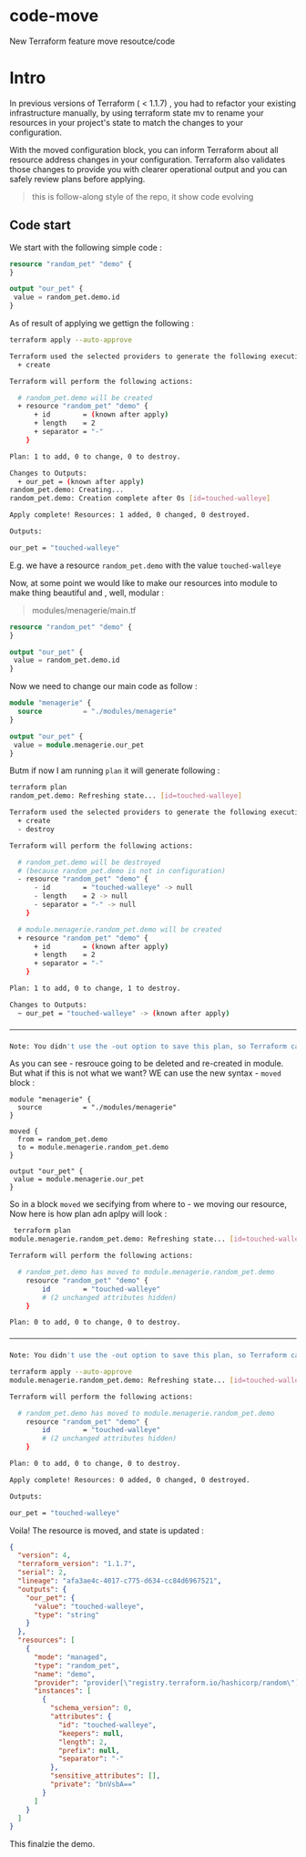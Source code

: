# code-move
New Terraform feature move resoutce/code

# Intro

In previous versions of Terraform ( < 1.1.7) , you had to refactor your existing infrastructure manually, by using terraform state mv to rename your resources in your project's state to match the changes to your configuration.

With the moved configuration block, you can inform Terraform about all resource address changes in your configuration. Terraform also validates those changes to provide you with clearer operational output and you can safely review plans before applying.


> this is follow-along style of the repo, it show code evolving

## Code start

We start with the following simple code :

```Terraform
resource "random_pet" "demo" {
}

output "our_pet" {
 value = random_pet.demo.id
}
```

As of result of applying we gettign the following : 

```Bash
terraform apply --auto-approve

Terraform used the selected providers to generate the following execution plan. Resource actions are indicated with the following symbols:
  + create

Terraform will perform the following actions:

  # random_pet.demo will be created
  + resource "random_pet" "demo" {
      + id        = (known after apply)
      + length    = 2
      + separator = "-"
    }

Plan: 1 to add, 0 to change, 0 to destroy.

Changes to Outputs:
  + our_pet = (known after apply)
random_pet.demo: Creating...
random_pet.demo: Creation complete after 0s [id=touched-walleye]

Apply complete! Resources: 1 added, 0 changed, 0 destroyed.

Outputs:

our_pet = "touched-walleye"
```

E.g. we have a resource `random_pet.demo` with the value `touched-walleye`

Now, at some point we would like to make our resources into module to make thing beautiful and , well, modular : 

> modules/menagerie/main.tf

```Terraform
resource "random_pet" "demo" {
}

output "our_pet" {
 value = random_pet.demo.id
}
```

Now we need to change our main code as follow : 

```Terraform
module "menagerie" {
  source          = "./modules/menagerie"
}

output "our_pet" {
 value = module.menagerie.our_pet
}
```

Butm if now I am running `plan` it will generate following : 

```bash
terraform plan
random_pet.demo: Refreshing state... [id=touched-walleye]

Terraform used the selected providers to generate the following execution plan. Resource actions are indicated with the following symbols:
  + create
  - destroy

Terraform will perform the following actions:

  # random_pet.demo will be destroyed
  # (because random_pet.demo is not in configuration)
  - resource "random_pet" "demo" {
      - id        = "touched-walleye" -> null
      - length    = 2 -> null
      - separator = "-" -> null
    }

  # module.menagerie.random_pet.demo will be created
  + resource "random_pet" "demo" {
      + id        = (known after apply)
      + length    = 2
      + separator = "-"
    }

Plan: 1 to add, 0 to change, 1 to destroy.

Changes to Outputs:
  ~ our_pet = "touched-walleye" -> (known after apply)

──────────────────────────────────────────────────────────────────────────────────────────────────────────────────────────────────────────────────────────────────────────────────────────────────────────────

Note: You didn't use the -out option to save this plan, so Terraform can't guarantee to take exactly these actions if you run "terraform apply" now.
```

As you can see - resrouce going to be deleted and re-created in module. But what if this is not what we want? WE can use the new syntax - `moved` block : 

```
module "menagerie" {
  source          = "./modules/menagerie"
}

moved {
  from = random_pet.demo
  to = module.menagerie.random_pet.demo
}

output "our_pet" {
 value = module.menagerie.our_pet
}
```

So in a block `moved` we secifying from where to - we moving our resource, Now here is how plan adn aplpy will look : 

```bash
 terraform plan
module.menagerie.random_pet.demo: Refreshing state... [id=touched-walleye]

Terraform will perform the following actions:

  # random_pet.demo has moved to module.menagerie.random_pet.demo
    resource "random_pet" "demo" {
        id        = "touched-walleye"
        # (2 unchanged attributes hidden)
    }

Plan: 0 to add, 0 to change, 0 to destroy.

──────────────────────────────────────────────────────────────────────────────────────────────────────────────────────────────────────────────────────────────────────────────────────────────────────────────

Note: You didn't use the -out option to save this plan, so Terraform can't guarantee to take exactly these actions if you run "terraform apply" now.

terraform apply --auto-approve
module.menagerie.random_pet.demo: Refreshing state... [id=touched-walleye]

Terraform will perform the following actions:

  # random_pet.demo has moved to module.menagerie.random_pet.demo
    resource "random_pet" "demo" {
        id        = "touched-walleye"
        # (2 unchanged attributes hidden)
    }

Plan: 0 to add, 0 to change, 0 to destroy.

Apply complete! Resources: 0 added, 0 changed, 0 destroyed.

Outputs:

our_pet = "touched-walleye"
```

Voila!  The resource is moved, and state is updated : 

```json
{
  "version": 4,
  "terraform_version": "1.1.7",
  "serial": 2,
  "lineage": "afa3ae4c-4017-c775-d634-cc84d6967521",
  "outputs": {
    "our_pet": {
      "value": "touched-walleye",
      "type": "string"
    }
  },
  "resources": [
    {
      "mode": "managed",
      "type": "random_pet",
      "name": "demo",
      "provider": "provider[\"registry.terraform.io/hashicorp/random\"]",
      "instances": [
        {
          "schema_version": 0,
          "attributes": {
            "id": "touched-walleye",
            "keepers": null,
            "length": 2,
            "prefix": null,
            "separator": "-"
          },
          "sensitive_attributes": [],
          "private": "bnVsbA=="
        }
      ]
    }
  ]
}
```

This finalzie the demo. 
